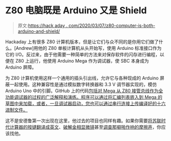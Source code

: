 # Z80 电脑既是 Arduino 又是 Shield

> 原文:[https://hack aday . com/2020/03/07/z80-computer-is-both-arduino-and-shield/](https://hackaday.com/2020/03/07/z80-computer-is-both-arduino-and-shield/)

Hackaday 上有很多 Z80 计算机版本，但是让它们与众不同的是你用它们做了什么。[Andrew]用他的 Z80 单板计算机从头开始写，使用 Arduino 标准接口作为它的 I/O。反过来，由于他需要一种简单的方法来对保存软件的闪存进行编程，以便在 Z80 上运行，他使用 Arduino Mega 作为调试器，使 SBC 本身成为 Arduino 屏障。

为 Z80 计算机使用这样一个通用的插头引出线，允许它与各种现成的 Arduino 屏蔽一起使用。这种兼容性是通过模拟数字转换器和 3.3 V 调节器实现的，模仿 Arduino Uno 中的引脚。GitHub 上的代码[包括对 Mega 从 Z80 接管总线作为全功能调试器的过程的广泛解释和演练。程序可以通过将汇编列表嵌入到 Mega 的草图中来加载，或者，一旦调试器启动，您也可以通过串行连接上传编译好的十六进制文件。](https://github.com/blackjetrock/z80_shield)

这不是安德鲁第一次出现在这里，他过去的项目也同样有趣。如果你需要[将苏联时代计算器的按键翻译成英文](https://hackaday.com/2019/12/13/3d-printer-and-cnc-make-this-russian-calculator-bilingual/)、[破解金相显微镜](https://hackaday.com/2017/10/01/hacking-a-metallurgical-microscope/)甚至[调查那噼啪作响的摩擦声](https://hackaday.com/2019/01/04/the-mystery-of-the-clacking-clanking-scraping-sound/)，你应该找他。